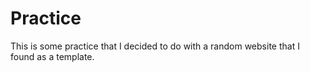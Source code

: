 # Practice 
This is some practice that I decided to do with a random website that I found as a template.